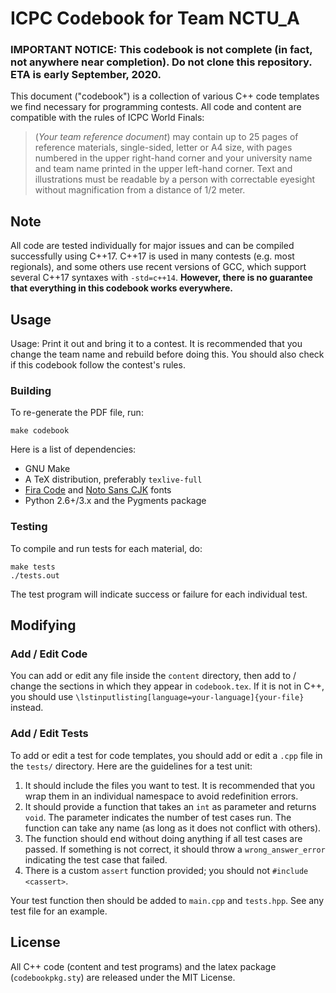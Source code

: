 # ICPC Codebook for Team NCTU_A

### **IMPORTANT NOTICE**: This codebook is not complete (in fact, not anywhere near completion). Do not clone this repository. **ETA is early September, 2020.**



This document ("codebook") is a collection of various C++ code templates we find necessary for programming contests. All code and content are compatible with the rules of ICPC World Finals:

> (*Your team reference document*) may contain up to 25 pages of reference materials, single-sided, letter or A4 size, with pages numbered in the upper right-hand corner and your university name and team name printed in the upper left-hand corner. Text and illustrations must be readable by a person with correctable eyesight without magnification from a distance of 1/2 meter. 

## Note

All code are tested individually for major issues and can be compiled successfully using C++17. C++17 is used in many contests (e.g. most regionals), and some others use recent versions of GCC, which support several C++17 syntaxes with `-std=c++14`. **However, there is no guarantee that everything in this codebook works everywhere.**

## Usage

Usage: Print it out and bring it to a contest. It is recommended that you change the team name and rebuild before doing this. You should also check if this codebook follow the contest's rules.

### Building

To re-generate the PDF file, run:
```
make codebook
```

Here is a list of dependencies:

- GNU Make
- A TeX distribution, preferably `texlive-full`
- [Fira Code](https://github.com/tonsky/FiraCode) and [Noto Sans CJK](https://www.google.com/get/noto/) fonts
- Python 2.6+/3.x and the Pygments package

### Testing

To compile and run tests for each material, do:
```
make tests
./tests.out
```

The test program will indicate success or failure for each individual test.

## Modifying

### Add / Edit Code

You can add or edit any file inside the `content` directory, then add to / change the sections in which they appear in `codebook.tex`. If it is not in C++, you should use `\lstinputlisting[language=your-language]{your-file}` instead.

### Add / Edit Tests

To add or edit a test for code templates, you should add or edit a `.cpp` file in the `tests/` directory. Here are the guidelines for a test unit:

1. It should include the files you want to test. It is recommended that you wrap them in an individual namespace to avoid redefinition errors.
2. It should provide a function that takes an `int` as parameter and returns `void`. The parameter indicates the number of test cases run. The function can take any name (as long as it does not conflict with others).
3. The function should end without doing anything if all test cases are passed. If something is not correct, it should throw a `wrong_answer_error` indicating the test case that failed.
4. There is a custom `assert` function provided; you should not `#include <cassert>`.

Your test function then should be added to `main.cpp` and `tests.hpp`. See any test file for an example.

## License

All C++ code (content and test programs) and the latex package (`codebookpkg.sty`) are released under the MIT License.
